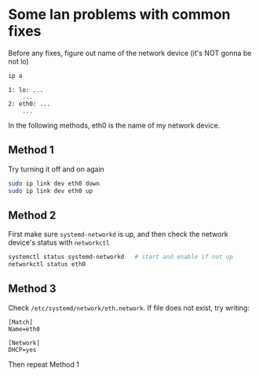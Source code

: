 # Some lan problems with common fixes

Before any fixes, figure out name of the network device 
(it's NOT gonna be not lo)

```bash
ip a
```
```text
1: lo: ...
    ...
2: eth0: ...
    ...
```

In the following methods, eth0 is the name of my network device.

## Method 1
Try turning it off and on again

```bash
sudo ip link dev eth0 down
sudo ip link dev eth0 up
```

## Method 2
First make sure `systemd-networkd` is up, and then check the network 
device's status with `networkctl`

```bash
systemctl status systemd-networkd   # start and enable if not up
networkctl status eth0
```

## Method 3
Check `/etc/systemd/network/eth.network`. If file does not exist, try
writing:

```text
[Match]
Name=eth0

[Network]
DHCP=yes
```

Then repeat Method 1

